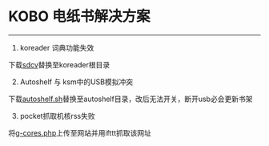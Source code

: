KOBO 电纸书解决方案
===

---
1. koreader 词典功能失效

下载[sdcv](sdcv)替换至koreader根目录

2. Autoshelf 与 ksm中的USB模拟冲突

下载[autoshelf.sh](autoshelf.sh)替换至autoshelf目录，改后无法开关，断开usb必会更新书架

3. pocket抓取机核rss失败

将[g-cores.php](g-cores.php)上传至网站并用ifttt抓取该网址
